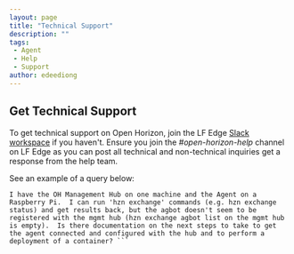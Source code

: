 ```yaml
---
layout: page
title: "Technical Support"
description: ""
tags:
 - Agent
 - Help
 - Support
author: edeediong
---
```


## Get Technical Support

To get technical support on Open Horizon, join the LF Edge [Slack workspace](https://join.slack.com/t/lfedge/shared_invite/zt-7kavdtmq-SeyFzM2CEABBcKYGEVCgkw) if you haven't.
Ensure you join the *#open-horizon-help* channel on LF Edge as you can post all technical and non-technical inquiries get a response from the help team.

See an example of a query below:

```Text
I have the OH Management Hub on one machine and the Agent on a Raspberry Pi.  I can run 'hzn exchange' commands (e.g. hzn exchange status) and get results back, but the agbot doesn't seem to be registered with the mgmt hub (hzn exchange agbot list on the mgmt hub is empty).  Is there documentation on the next steps to take to get the agent connected and configured with the hub and to perform a deployment of a container? ```
